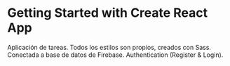 # Getting Started with Create React App

Aplicación de tareas.
Todos los estilos son propios, creados con Sass.
Conectada a base de datos de Firebase.
Authentication (Register & Login).